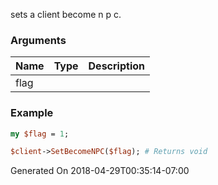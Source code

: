 sets a client become n p c.
### Arguments
**Name**|**Type**|**Description**
:---|:---|:---
flag||

### Example

```perl
my $flag = 1;

$client->SetBecomeNPC($flag); # Returns void
```


Generated On 2018-04-29T00:35:14-07:00